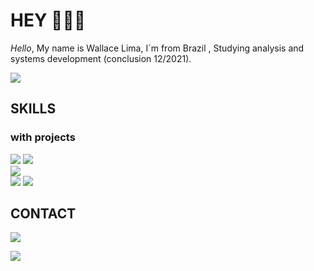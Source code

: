 # HEY 🙋🏽‍♂️
*Hello*, My name is Wallace Lima, I´m from Brazil , Studying analysis and systems development (conclusion  12/2021).


[![](https://github-readme-stats.vercel.app/api?username=WallaceLDS)](https://github.com/WallaceLDS)


<h2>SKILLS</h2>
<h3>with projects</h3>

[![](https://img.shields.io/badge/.NET-5C2D91?style=for-the-badge&logo=.net&logoColor=white)](https://github.com/WallaceLDS/grape-juice)
[![](https://img.shields.io/badge/Python-14354C?style=for-the-badge&logo=python&logoColor=white)](https://github.com/WallaceLDS/Python)  
[![](https://img.shields.io/badge/HTML5-E34F26?style=for-the-badge&logo=html5&logoColor=white)](https://github.com/WallaceLDS/Clone-Instagram)  
[![](https://img.shields.io/badge/CSS3-1572B6?style=for-the-badge&logo=css3&logoColor=white)](https://github.com/WallaceLDS/Clone-Instagram)
[![](https://img.shields.io/badge/JavaScript-323330?style=for-the-badge&logo=javascript&logoColor=F7DF1E)](https://github.com/WallaceLDS/Snake-Game)

<h2>CONTACT</h2>

[![](https://img.shields.io/badge/LinkedIn-0077B5?style=for-the-badge&logo=linkedin&logoColor=white)](https://www.linkedin.com/in/wallace-lima-765865179/)  

[![](https://img.shields.io/badge/Microsoft_Outlook-0078D4?style=for-the-badge&logo=microsoft-outlook&logoColor=white)](https://outlook.live.com/mail/0/inbox)
